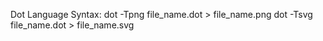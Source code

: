 Dot Language
Syntax:
dot -Tpng file_name.dot > file_name.png
dot -Tsvg file_name.dot > file_name.svg